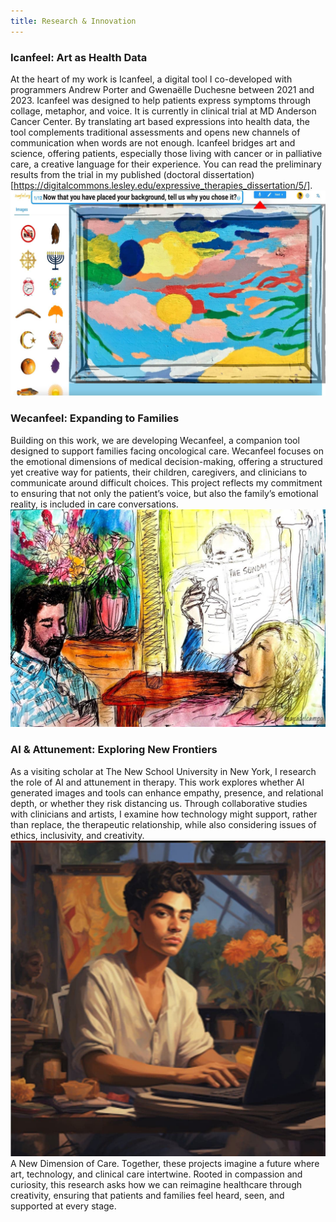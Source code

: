 ```yaml
---
title: Research & Innovation
---
```


### Icanfeel: Art as Health Data

At the heart of my work is Icanfeel, a digital tool I co-developed with programmers Andrew Porter and Gwenaëlle Duchesne between 2021 and 2023.
Icanfeel was designed to help patients express symptoms through collage, metaphor, and voice. It is currently in clinical trial at MD Anderson Cancer Center.
By translating art based expressions into health data, the tool complements traditional assessments and opens new channels of communication when words are not enough.
Icanfeel bridges art and science, offering patients, especially those living with cancer or in palliative care, a creative language for their experience.
You can read the preliminary results from the trial in my published (doctoral dissertation)[https://digitalcommons.lesley.edu/expressive_therapies_dissertation/5/].
![](../assets/research/icanfeel.jpg)

### Wecanfeel: Expanding to Families

Building on this work, we are developing Wecanfeel, a companion tool designed to support families facing oncological care. Wecanfeel focuses on the emotional dimensions of medical decision-making, offering a structured yet creative way for patients, their children, caregivers, and clinicians to communicate around difficult choices. This project reflects my commitment to ensuring that not only the patient’s voice, but also the family’s emotional reality, is included in care conversations.
![](../assets/research/wecanfeel.jpg)

### AI & Attunement: Exploring New Frontiers

As a visiting scholar at The New School University in New York, I research the role of AI and attunement in therapy.
This work explores whether AI generated images and tools can enhance empathy, presence, and relational depth, or whether they risk distancing us. Through collaborative studies with clinicians and artists, I examine how technology might support, rather than replace, the therapeutic relationship, while also considering issues of ethics, inclusivity, and creativity.
![](../assets/research/midjourney.jpg)
A New Dimension of Care.
Together, these projects imagine a future where art, technology, and clinical care intertwine. Rooted in compassion and curiosity, this research asks how we can reimagine healthcare through creativity, ensuring that patients and families feel heard, seen, and supported at every stage.
